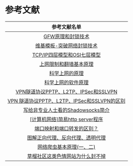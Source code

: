 # 参考文献

| 参考文献名单 |
|:-:| 
|[GFW原理和封锁技术](https://xuranus.github.io/2017/10/09/GFW%E5%8E%9F%E7%90%86%E5%92%8C%E5%B0%81%E9%94%81%E6%8A%80%E6%9C%AF/)|
|[维基模板-突破网络封锁技术](https://zh.wikipedia.org/wiki/Template:%E7%AA%81%E7%A0%B4%E7%BD%91%E7%BB%9C%E5%B0%81%E9%94%81%E6%8A%80%E6%9C%AF)|
|[TCP/IP四层模型和OSI七层模型](https://www.debugrun.com/a/RNeZIpB.html)|
|[上网限制和翻墙基本原理](http://blog.021xt.cc/archives/85) |
|[科学上网的原理](https://segmentfault.com/a/1190000011485579) |
|[科学上网的软件原理](https://fanzheng.org/archives/2)|
|[VPN隧道协议PPTP、L2TP、IPSec和SSLVPN](https://blog.csdn.net/cymm_liu/article/details/16889457)|
|[VPN 隧道协议PPTP、L2TP、IPSec和SSLVPN的区别](http://linux.it.net.cn/m/view.php?aid=3209)|
|[写给非专业人士看的Shadowsocks简介](https://vc2tea.com/whats-shadowsocks/) |
|[[计算机网络]简易http server程序](http://www.hoohack.me/2016/10/28/lcn-simple-server)|
|[端口映射和端口转发的区别？](http://www.elecfans.com/dianzichangshi/20171204593654.html)|
|[图解正向代理、反向代理、透明代理](http://blog.51cto.com/z00w00/1031287)|
|[网络爬虫基本原理(一、二)](http://www.cnblogs.com/wawlian/archive/2012/06/18/2553061.html)|
|[草榴社区这类色情网站为什么封不掉](https://www.leiphone.com/news/201612/isY4iUwVGppRMsZA.html)|










